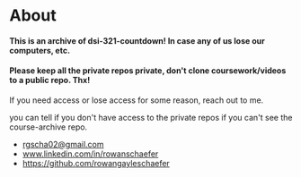 # About

#### This is an archive of dsi-321-countdown! In case any of us lose our computers, etc.  

#### Please keep all the private repos private, don't clone coursework/videos to a public repo. Thx! 

If you need access or lose access for some reason, reach out to me.

you can tell if you don't have access to the private repos if you can't see the course-archive repo.


* rgscha02@gmail.com <br />
* www.linkedin.com/in/rowanschaefer <br />
* https://github.com/rowangayleschaefer <br />




<br />

